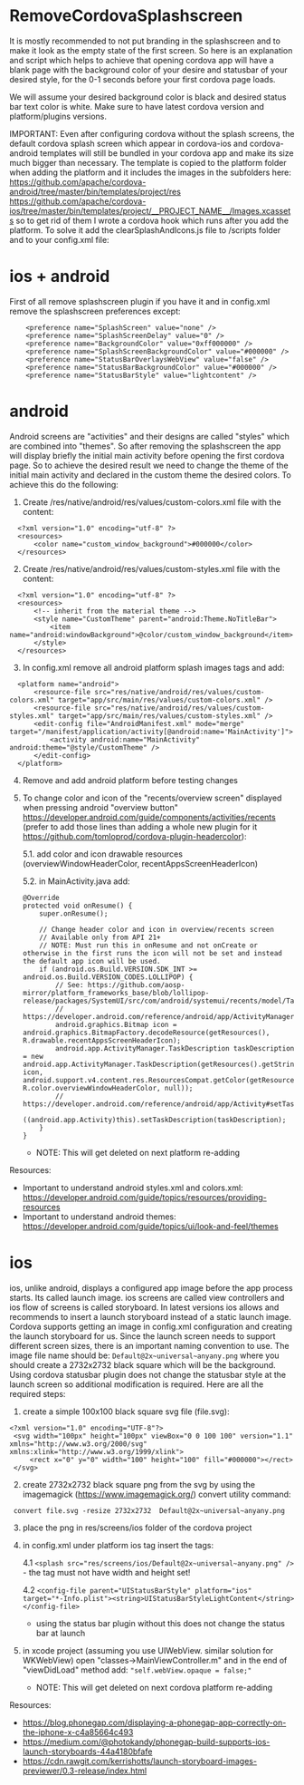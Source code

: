 # RemoveCordovaSplashscreen
It is mostly recommended to not put branding in the splashscreen and to make it look as the empty state of the first screen. So here is an explanation and script which helps to achieve that opening cordova app will have a blank page with the background color of your desire and statusbar of your desired style, for the 0-1 seconds before your first cordova page loads.

We will assume your desired background color is black and desired status bar text color is white.
Make sure to have latest cordova version and platform/plugins versions.

IMPORTANT: Even after configuring cordova without the splash screens, the default cordova splash screen which appear in cordova-ios and cordova-android templates will still be bundled in your cordova app and make its size much bigger than necessary.
The template is copied to the platform folder when adding the platform and it includes the images in the subfolders here:
https://github.com/apache/cordova-android/tree/master/bin/templates/project/res
https://github.com/apache/cordova-ios/tree/master/bin/templates/project/__PROJECT_NAME__/Images.xcassets
so to get rid of them I wrote a cordova hook which runs after you add the platform. To solve it add the clearSplashAndIcons.js file to <cordova-root-folder>/scripts folder and to your config.xml file:
  <hook src="scripts/clearSplashAndIcons.js" type="after_platform_add" />

# ios + android
First of all remove splashscreen plugin if you have it and in config.xml remove the splashscreen preferences except:
```
    <preference name="SplashScreen" value="none" />
    <preference name="SplashScreenDelay" value="0" />
    <preference name="BackgroundColor" value="0xff000000" />
    <preference name="SplashScreenBackgroundColor" value="#000000" />
    <preference name="StatusBarOverlaysWebView" value="false" />
    <preference name="StatusBarBackgroundColor" value="#000000" />
    <preference name="StatusBarStyle" value="lightcontent" />
```

# android
Android screens are "activities" and their designs are called "styles" which are combined into "themes". So after removing the splashscreen the app will display briefly the initial main activity before opening the first cordova page. So to achieve the desired result we need to change the theme of the initial main activity and declared in the custom theme the desired colors.
To achieve this do the following:

1. Create <cordova-root-folder>/res/native/android/res/values/custom-colors.xml file with the content:
```
  <?xml version="1.0" encoding="utf-8" ?>
  <resources>
      <color name="custom_window_background">#000000</color>
  </resources>
```	
2. Create <cordova-root-folder>/res/native/android/res/values/custom-styles.xml file with the content:
```
  <?xml version="1.0" encoding="utf-8" ?>
  <resources>
      <!-- inherit from the material theme -->
      <style name="CustomTheme" parent="android:Theme.NoTitleBar">
          <item name="android:windowBackground">@color/custom_window_background</item>
      </style>
  </resources>
```	
3. In config.xml remove all android platform splash images tags and add:
```
  <platform name="android">
      <resource-file src="res/native/android/res/values/custom-colors.xml" target="app/src/main/res/values/custom-colors.xml" />
      <resource-file src="res/native/android/res/values/custom-styles.xml" target="app/src/main/res/values/custom-styles.xml" />
      <edit-config file="AndroidManifest.xml" mode="merge" target="/manifest/application/activity[@android:name='MainActivity']">
          <activity android:name="MainActivity" android:theme="@style/CustomTheme" />
      </edit-config>
  </platform>
```  
4. Remove and add android platform before testing changes
	
5. To change color and icon of the "recents/overview screen" displayed when pressing android "overview button" https://developer.android.com/guide/components/activities/recents (prefer to add those lines than adding a whole new plugin for it https://github.com/tomloprod/cordova-plugin-headercolor):
	
	5.1. add color and icon drawable resources (overviewWindowHeaderColor, recentAppsScreenHeaderIcon)

	5.2. in MainActivity.java add:
	```
	@Override
	protected void onResume() {
		super.onResume();

		// Change header color and icon in overview/recents screen
		// Available only from API 21+
		// NOTE: Must run this in onResume and not onCreate or otherwise in the first runs the icon will not be set and instead the default app icon will be used.
		if (android.os.Build.VERSION.SDK_INT >= android.os.Build.VERSION_CODES.LOLLIPOP) {
			// See: https://github.com/aosp-mirror/platform_frameworks_base/blob/lollipop-release/packages/SystemUI/src/com/android/systemui/recents/model/Task.java#L147
			// https://developer.android.com/reference/android/app/ActivityManager.TaskDescription
			android.graphics.Bitmap icon = android.graphics.BitmapFactory.decodeResource(getResources(), R.drawable.recentAppsScreenHeaderIcon);
			android.app.ActivityManager.TaskDescription taskDescription = new android.app.ActivityManager.TaskDescription(getResources().getString(R.string.app_name), icon, android.support.v4.content.res.ResourcesCompat.getColor(getResources(), R.color.overviewWindowHeaderColor, null));
			// https://developer.android.com/reference/android/app/Activity#setTaskDescription(android.app.ActivityManager.TaskDescription)
			((android.app.Activity)this).setTaskDescription(taskDescription);
		}
	}
	```
	- NOTE: This will get deleted on next platform re-adding

  Resources:
  - Important to understand android styles.xml and colors.xml: https://developer.android.com/guide/topics/resources/providing-resources
  - Important to understand android themes: https://developer.android.com/guide/topics/ui/look-and-feel/themes
 
 # ios
 ios, unlike android, displays a configured app image before the app process starts. Its called launch image. ios screens are called view controllers and ios flow of screens is called storyboard. In latest versions ios allows and recommends to insert a launch storyboard instead of a static launch image. Cordova supports getting an image in config.xml configuration and creating the launch storyboard for us. Since the launch screen needs to support different screen sizes, there is an important naming convention to use. The image file name should be: `Default@2x~universal~anyany.png` where you should create a 2732x2732 black square which will be the background. Using cordova statusbar plugin does not change the statusbar style at the launch screen so additional modification is required. Here are all the required steps:
 
 1. create a simple 100x100 black square svg file (file.svg):
 ```
 <?xml version="1.0" encoding="UTF-8"?>
  <svg width="100px" height="100px" viewBox="0 0 100 100" version="1.1" xmlns="http://www.w3.org/2000/svg" xmlns:xlink="http://www.w3.org/1999/xlink">
      <rect x="0" y="0" width="100" height="100" fill="#000000"></rect>
  </svg>
```  
 2. create 2732x2732 black square png from the svg by using the imagemagick (https://www.imagemagick.org/) convert utility command:
 ```
  convert file.svg -resize 2732x2732  Default@2x~universal~anyany.png
  ```
  
 3. place the png in res/screens/ios folder of the cordova project
 
 4. in config.xml under platform ios tag insert the tags:
	
	4.1 `<splash src="res/screens/ios/Default@2x~universal~anyany.png" />`
		- the tag must not have width and height set!
	
	4.2 `<config-file parent="UIStatusBarStyle" platform="ios" target="*-Info.plist"><string>UIStatusBarStyleLightContent</string></config-file>`
		
	- using the status bar plugin without this does not change the status bar at launch
 
 
 5. in xcode project (assuming you use UIWebView. similar solution for WKWebView) open "classes->MainViewController.m" and in the end of "viewDidLoad" method add: `"self.webView.opaque = false;"`
 
	- NOTE: This will get deleted on next cordova platform re-adding
 
 
 Resources:
 - https://blog.phonegap.com/displaying-a-phonegap-app-correctly-on-the-iphone-x-c4a85664c493
 - https://medium.com/@photokandy/phonegap-build-supports-ios-launch-storyboards-44a4180bfafe
 - https://cdn.rawgit.com/kerrishotts/launch-storyboard-images-previewer/0.3-release/index.html
